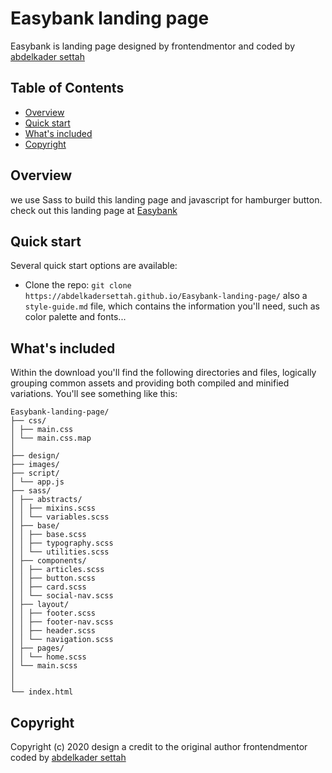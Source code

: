 # Easybank landing page

Easybank is landing page designed by frontendmentor and coded by [abdelkader settah](https://github.com/abdelkadersettah)

## Table of Contents

- [Overview](#Overview)
- [Quick start](#Quick-start)
- [What's included](#What's-included)
- [Copyright](#Copyright)

## Overview

we use Sass to build this landing page and javascript for hamburger button.
check out this landing page at [Easybank](https://abdelkadersettah.github.io/Easybank-landing-page/)

## Quick start

Several quick start options are available:

- Clone the repo: `git clone https://abdelkadersettah.github.io/Easybank-landing-page/` also a `style-guide.md` file, which contains the information you'll need, such as color palette and fonts...

## What's included

Within the download you'll find the following directories and files, logically grouping common assets and providing both compiled and minified variations. You'll see something like this:

```text
Easybank-landing-page/
├── css/
│ ├── main.css
│ └── main.css.map
│
├── design/
├── images/
├── script/
│ └── app.js
├── sass/
│ ├── abstracts/
│ │ ├── mixins.scss
│ │ └── variables.scss
│ ├── base/
│ │ ├── base.scss
│ │ ├── typography.scss
│ │ └── utilities.scss
│ ├── components/
│ │ ├── articles.scss
│ │ ├── button.scss
│ │ ├── card.scss
│ │ └── social-nav.scss
│ ├── layout/
│ │ ├── footer.scss
│ │ ├── footer-nav.scss
│ │ ├── header.scss
│ │ └── navigation.scss
│ ├── pages/
│ │ └── home.scss
│ └── main.scss
│
│
└── index.html
```

## Copyright

Copyright (c) 2020 design a credit to the original author frontendmentor coded by [abdelkader settah](https://github.com/abdelkadersettah)
